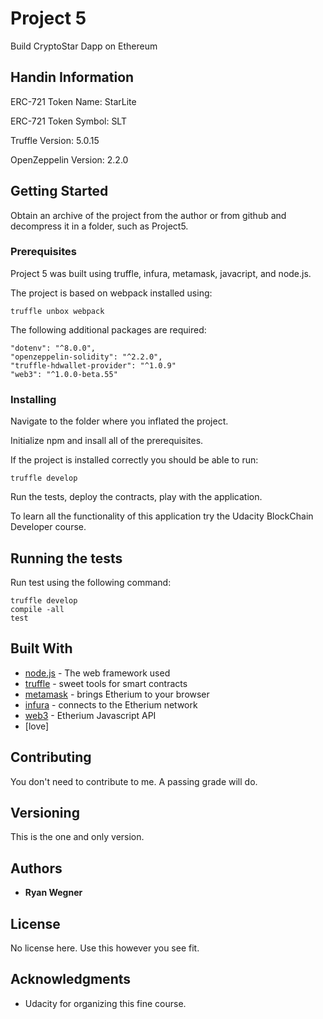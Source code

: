# Project 5

Build CryptoStar Dapp on Ethereum

## Handin Information

ERC-721 Token Name: StarLite

ERC-721 Token Symbol: SLT

Truffle Version: 5.0.15

OpenZeppelin Version: 2.2.0

## Getting Started

Obtain an archive of the project from the author or from github and decompress it in a folder, such as Project5.

### Prerequisites

Project 5 was built using truffle, infura, metamask, javacript, and node.js.

The project is based on webpack installed using:
```
truffle unbox webpack
```

The following additional packages are required:

```
"dotenv": "^8.0.0",
"openzeppelin-solidity": "^2.2.0",
"truffle-hdwallet-provider": "^1.0.9"
"web3": "^1.0.0-beta.55"
```

### Installing

Navigate to the folder where you inflated the project.

Initialize npm and insall all of the prerequisites.

If the project is installed correctly you should be able to run:

```
truffle develop
```

Run the tests, deploy the contracts, play with the application.

To learn all the functionality of this application try the Udacity BlockChain Developer course.

## Running the tests

Run test using the following command:
```
truffle develop
compile -all
test
```

## Built With

* [node.js](https://nodejs.org/en/) - The web framework used
* [truffle](https://truffleframework.com/) - sweet tools for smart contracts
* [metamask](https://metamask.io/) - brings Etherium to your browser
* [infura](https://infura.io/dashboard) - connects to the Etherium network
* [web3](https://web3js.readthedocs.io/en/1.0/) - Etherium Javascript API
* [love]

## Contributing

You don't need to contribute to me.  A passing grade will do.

## Versioning

This is the one and only version.

## Authors

* **Ryan Wegner**

## License

No license here.  Use this however you see fit.

## Acknowledgments

* Udacity for organizing this fine course.
